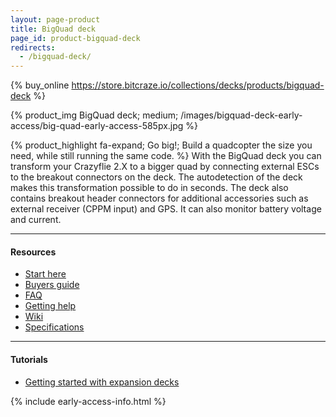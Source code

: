 ```yaml
---
layout: page-product
title: BigQuad deck
page_id: product-bigquad-deck
redirects:
  - /bigquad-deck/
---
```


{% buy_online https://store.bitcraze.io/collections/decks/products/bigquad-deck %}

{% product_img BigQuad deck; medium;
/images/bigquad-deck-early-access/big-quad-early-access-585px.jpg
%}

{% product_highlight
fa-expand;
Go big!;
Build a quadcopter the size you need, while still running the same code.
%}
With the BigQuad deck you can transform your Crazyflie 2.X to a bigger quad by connecting external ESCs to the breakout connectors on the deck. The autodetection of the deck makes this transformation possible to do in seconds. The deck also contains breakout header connectors for additional accessories such as external receiver (CPPM input) and GPS. It can also monitor battery voltage and current.

---

#### Resources

- [Start here](/start/)
- [Buyers guide](/crazyflie-2-0-buyers-guide/)
- [FAQ](/frequently-asked-questions-Crazyflie-2.0/)
- [Getting help](/getting-help/)
- [Wiki](https://wiki.bitcraze.io/projects:crazyflie2:expansionboards:bigquad)
- [Specifications](https://store.bitcraze.io/collections/decks/products/bigquad-deck)

---

#### Tutorials

- [Getting started with expansion decks](/getting-started-with-expansion-decks/)


{% include early-access-info.html %}

